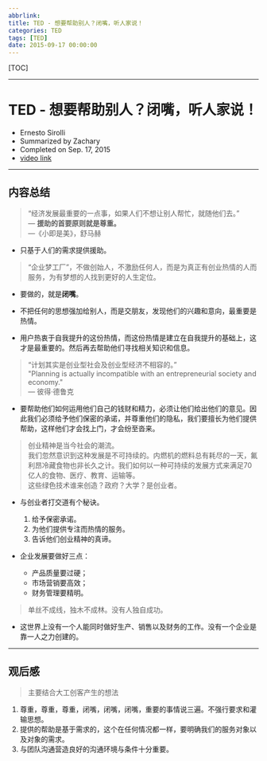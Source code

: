```yaml
---
abbrlink: 
title: TED - 想要帮助别人？闭嘴，听人家说！
categories: TED
tags: [TED]
date: 2015-09-17 00:00:00
---
```


[TOC]

---

# TED - 想要帮助别人？闭嘴，听人家说！  

- Ernesto Sirolli   
- Summarized by Zachary 
- Completed on Sep. 17, 2015
- [video link](http://v.youku.com/v_show/id_XNzkzNDE4Njg0.html?from=y1.2-2.4.15)

---     

## 内容总结  
> “经济发展最重要的一点事，如果人们不想让别人帮忙，就随他们去。”      
> — **援助的首要原则就是尊重。**  
> —《小即是美》，舒马赫

- 只基于人们的需求提供援助。   
  
> “企业梦工厂”，不做创始人，不激励任何人，而是为真正有创业热情的人而服务，为有梦想的人找到更好的人生定位。  

- 要做的，就是**闭嘴**。 

- 不把任何的思想强加给别人，而是交朋友，发现他们的兴趣和意向，最重要是热情。 
- 用户热衷于自我提升的这份热情，而这份热情是建立在自我提升的基础上，这才是最重要的。然后再去帮助他们寻找相关知识和信息。

> “计划其实是创业型社会及创业型经济不相容的。”    
> "Planning is actually incompatible with an entrepreneurial society and economy."  
> — 彼得·德鲁克  

- 要帮助他们如何运用他们自己的钱财和精力，必须让他们给出他们的意见。因此我们必须给予他们保密的承诺，并尊重他们的隐私，我们要擅长为他们提供帮助，这样他们才会找上门，才会纷至沓来。  

> 创业精神是当今社会的潮流。     
> 我们忽然意识到这种发展是不可持续的。内燃机的燃料总有耗尽的一天，氟利昂冷藏食物也非长久之计。我们如何以一种可持续的发展方式来满足70亿人的食物、医疗、教育、运输等。     
> 这些绿色技术谁来创造？政府？大学？是创业者。    

- 与创业者打交道有个秘诀。  
    1. 给予保密承诺。 
    2. 为他们提供专注而热情的服务。   
    3. 告诉他们创业精神的真谛。 

- 企业发展要做好三点：
    - 产品质量要过硬；  
    - 市场营销要高效；  
    - 财务管理要精明。  

> 单丝不成线，独木不成林。没有人独自成功。

- 这世界上没有一个人能同时做好生产、销售以及财务的工作。没有一个企业是靠一人之力创建的。    
          
---     

## 观后感
> 主要结合大工创客产生的想法  

1. 尊重，尊重，尊重，闭嘴，闭嘴，闭嘴，重要的事情说三遍。不强行要求和灌输思想。   
2. 提供的帮助是基于需求的，这个在任何情况都一样，要明确我们的服务对象以及对象的需求。    
3. 与团队沟通营造良好的沟通环境与条件十分重要。


